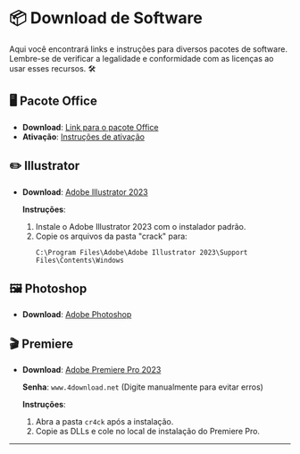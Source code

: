 # 📦 Download de Software

Aqui você encontrará links e instruções para diversos pacotes de software. Lembre-se de verificar a legalidade e conformidade com as licenças ao usar esses recursos. 🛠️

## 🖥️ Pacote Office

- **Download**: [Link para o pacote Office](https://www.mediafire.com/file/hlpleivi0wvovp8/O365.zip/file)
- **Ativação**: [Instruções de ativação](https://www.4shared.com/office/mCnkjyccge/Ativao.html)

## ✏️ Illustrator

- **Download**: [Adobe Illustrator 2023](magnet:?xt=urn:btih:77ccb7ddb307832611601856b8b10c7dc280ad66&dn=Adobe%20Illustrator%202023%20v27.7%20%5bwww.gustavortech.com%5d.iso)
  
  **Instruções**:
  1. Instale o Adobe Illustrator 2023 com o instalador padrão.
  2. Copie os arquivos da pasta "crack" para:
     ```
     C:\Program Files\Adobe\Adobe Illustrator 2023\Support Files\Contents\Windows
     ```

## 🖼️ Photoshop

- **Download**: [Adobe Photoshop](https://drive.google.com/file/d/1oHl4zYHmis8wgYK4nOwpelg68yzs66Qa/view?usp=sharing)

## 🎬 Premiere

- **Download**: [Adobe Premiere Pro 2023](https://www.mediafire.com/file/k4jwz3lhgcqroj4/Adobe_Premiere_Pro_2023_v23.1.0.86_Win64.rar/file)
  
  **Senha**: `www.4download.net` (Digite manualmente para evitar erros)

  **Instruções**:
  1. Abra a pasta `cr4ck` após a instalação.
  2. Copie as DLLs e cole no local de instalação do Premiere Pro.

---
